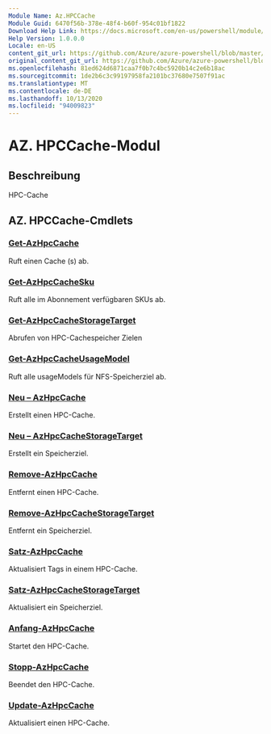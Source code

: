 ```yaml
---
Module Name: Az.HPCCache
Module Guid: 6470f56b-378e-48f4-b60f-954c01bf1822
Download Help Link: https://docs.microsoft.com/en-us/powershell/module/az.hpccache
Help Version: 1.0.0.0
Locale: en-US
content_git_url: https://github.com/Azure/azure-powershell/blob/master/src/HPCCache/HPCCache/help/Az.HPCCache.md
original_content_git_url: https://github.com/Azure/azure-powershell/blob/master/src/HPCCache/HPCCache/help/Az.HPCCache.md
ms.openlocfilehash: 81ed624d6871caa7f0b7c4bc5920b14c2e6b18ac
ms.sourcegitcommit: 1de2b6c3c99197958fa2101bc37680e7507f91ac
ms.translationtype: MT
ms.contentlocale: de-DE
ms.lasthandoff: 10/13/2020
ms.locfileid: "94009823"
---
```

# AZ. HPCCache-Modul
## Beschreibung
HPC-Cache

## AZ. HPCCache-Cmdlets
### [Get-AzHpcCache](Get-AzHpcCache.md)
Ruft einen Cache (s) ab.

### [Get-AzHpcCacheSku](Get-AzHpcCacheSku.md)
Ruft alle im Abonnement verfügbaren SKUs ab.

### [Get-AzHpcCacheStorageTarget](Get-AzHpcCacheStorageTarget.md)
Abrufen von HPC-Cachespeicher Zielen

### [Get-AzHpcCacheUsageModel](Get-AzHpcCacheUsageModel.md)
Ruft alle usageModels für NFS-Speicherziel ab.

### [Neu – AzHpcCache](New-AzHpcCache.md)
Erstellt einen HPC-Cache.

### [Neu – AzHpcCacheStorageTarget](New-AzHpcCacheStorageTarget.md)
Erstellt ein Speicherziel.

### [Remove-AzHpcCache](Remove-AzHpcCache.md)
Entfernt einen HPC-Cache.

### [Remove-AzHpcCacheStorageTarget](Remove-AzHpcCacheStorageTarget.md)
Entfernt ein Speicherziel.

### [Satz-AzHpcCache](Set-AzHpcCache.md)
Aktualisiert Tags in einem HPC-Cache.

### [Satz-AzHpcCacheStorageTarget](Set-AzHpcCacheStorageTarget.md)
Aktualisiert ein Speicherziel.

### [Anfang-AzHpcCache](Start-AzHpcCache.md)
Startet den HPC-Cache.

### [Stopp-AzHpcCache](Stop-AzHpcCache.md)
Beendet den HPC-Cache.

### [Update-AzHpcCache](Update-AzHpcCache.md)
Aktualisiert einen HPC-Cache.

